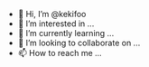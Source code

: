 - 👋 Hi, I’m @kekifoo
- 👀 I’m interested in ...
- 🌱 I’m currently learning ...
- 💞️ I’m looking to collaborate on ...
- 📫 How to reach me ...

<!---
kekifoo/kekifoo is a ✨ special ✨ repository because its `README.md` (this file) appears on your GitHub profile.
You can click the Preview link to take a look at your changes.
--->
